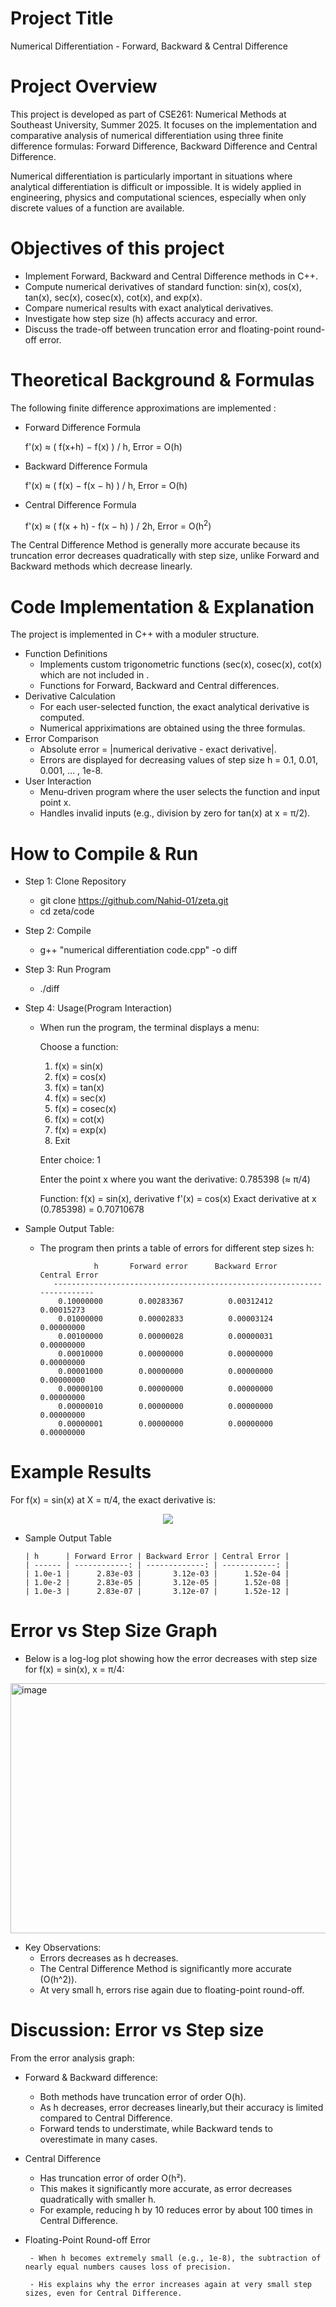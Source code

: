 # Project Title
Numerical Differentiation - Forward, Backward & Central Difference
# Project Overview
This project is developed as part of CSE261: Numerical Methods at Southeast University, Summer 2025. It focuses on the implementation and comparative analysis of numerical differentiation using three finite difference formulas: Forward Difference, Backward Difference and Central Difference.

Numerical differentiation is particularly important in situations where analytical differentiation is difficult or impossible. It is widely applied in engineering, physics and computational sciences, especially when only discrete values of a function are available.

# Objectives of this project
  - Implement Forward, Backward and Central Difference methods in C++.
  - Compute numerical derivatives of standard function: sin(x), cos(x), tan(x), sec(x), cosec(x), cot(x), and exp(x).
  - Compare numerical results with exact analytical derivatives.
  - Investigate how step size (h) affects accuracy and error.
  - Discuss the trade-off between truncation error and floating-point round-off error.

# Theoretical Background & Formulas
The following finite difference approximations are implemented : 

* Forward Difference Formula
  
  f'(x) ≈ ( f(x+h) − f(x) ) / h,  Error = O(h)

* Backward Difference Formula

  f'(x) ≈ ( f(x) − f(x − h) ) / h,  Error = O(h)

* Central Difference Formula

  f'(x) ≈ ( f(x + h)  -  f(x − h) ) / 2h,  Error = O(h<sup>2</sup>)

The Central Difference Method is generally more accurate because its truncation error decreases quadratically with step size, unlike Forward and Backward methods which decrease linearly.

# Code Implementation & Explanation
The project is implemented in C++ with a moduler structure.
* Function Definitions
  - Implements custom trigonometric functions (sec(x), cosec(x), cot(x) which are not included in <cmath>.
  - Functions for Forward, Backward and Central differences.
* Derivative Calculation
  - For each user-selected function, the exact analytical derivative is computed.
  - Numerical appriximations are obtained using the three formulas.
* Error Comparison
  - Absolute error = |numerical derivative - exact derivative|.
  - Errors are displayed for decreasing values of step size h = 0.1, 0.01, 0.001, ... , 1e-8.
* User Interaction
  - Menu-driven program where the user selects the function and input point x.
  - Handles invalid inputs (e.g., division by zero for tan(x) at x = π/2).

# How to Compile & Run
* Step 1: Clone Repository
  - git clone https://github.com/Nahid-01/zeta.git
  - cd zeta/code

* Step 2: Compile
  - g++ "numerical differentiation code.cpp" -o diff

* Step 3: Run Program
  - ./diff

* Step 4: Usage(Program Interaction)
  - When run the program, the terminal displays a menu:

     Choose a function:
       1. f(x) = sin(x)
       2. f(x) = cos(x)
       3. f(x) = tan(x)
       4. f(x) = sec(x)
       5. f(x) = cosec(x)
       6. f(x) = cot(x)
       7. f(x) = exp(x)
       8. Exit
  
       Enter choice: 1

       Enter the point x where you want the derivative: 0.785398   (≈ π/4)
            
       Function: f(x) = sin(x), derivative f'(x) = cos(x)
       Exact derivative at x (0.785398) = 0.70710678

 * Sample Output Table:

     - The program then prints a table of errors for different step sizes h:
  
                       h       Forward error      Backward Error       Central Error
              ------------------------------------------------------------------------
               0.10000000        0.00283367          0.00312412          0.00015273
               0.01000000        0.00002833          0.00003124          0.00000000
               0.00100000        0.00000028          0.00000031          0.00000000
               0.00010000        0.00000000          0.00000000          0.00000000
               0.00001000        0.00000000          0.00000000          0.00000000
               0.00000100        0.00000000          0.00000000          0.00000000
               0.00000010        0.00000000          0.00000000          0.00000000
               0.00000001        0.00000000          0.00000000          0.00000000


# Example Results
  For f(x) = sin(x) at X = π/4, the exact derivative is:

  <p align="center">
  <img src="https://latex.codecogs.com/svg.latex?\color{Black}f'(x)=\cos\left(\tfrac{\pi}{4}\right)\approx0.70710678" />
</p>



* Sample Output Table


      | h      | Forward Error | Backward Error | Central Error |
      | ------ | ------------: | -------------: | ------------: |
      | 1.0e-1 |      2.83e-03 |       3.12e-03 |      1.52e-04 |
      | 1.0e-2 |      2.83e-05 |       3.12e-05 |      1.52e-08 |
      | 1.0e-3 |      2.83e-07 |       3.12e-07 |      1.52e-12 |

# Error vs Step Size Graph

   * Below is a log-log plot showing how the error decreases with step size for f(x) = sin(x), x = π/4:


  <img width="700" height="400" alt="image" src="https://github.com/user-attachments/assets/1954ba3a-0f1d-4ce1-a098-0d67033a7ee5" />

  
   * Key Observations:
       - Errors decreases as h decreases.
       - The Central Difference Method is significantly more accurate (O(h^2)).
       - At very small h, errors rise again due to floating-point round-off.

# Discussion: Error vs Step size 

From the error analysis graph:

   * Forward & Backward difference:
     
        - Both methods have truncation error of order O(h).
        - As h decreases, error decreases linearly,but their accuracy is limited compared to Central Difference.
        - Forward tends to understimate, while Backward tends to overestimate in many cases.
    
   * Central Difference  
        - Has truncation error of order O(h²).  
        - This makes it significantly more accurate, as error decreases quadratically with smaller h.  
        - For example, reducing h by 10 reduces error by about 100 times in Central Difference.

  * Floating-Point Round-off Error
  
         - When h becomes extremely small (e.g., 1e-8), the subtraction of nearly equal numbers causes loss of precision.
  
         - His explains why the error increases again at very small step sizes, even for Central Difference.
